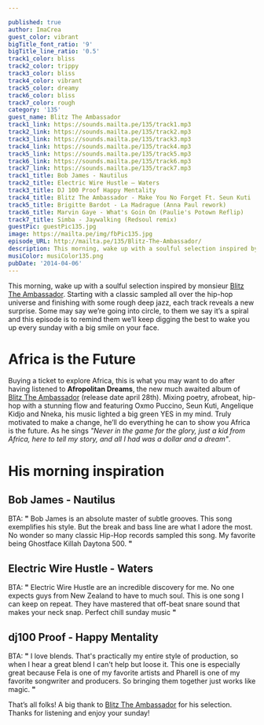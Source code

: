```yaml
---

published: true
author: ImaCrea
guest_color: vibrant
bigTitle_font_ratio: '9'
bigTitle_line_ratio: '0.5'
track1_color: bliss
track2_color: trippy
track3_color: bliss
track4_color: vibrant
track5_color: dreamy
track6_color: bliss
track7_color: rough
category: '135'
guest_name: Blitz The Ambassador
track1_link: https://sounds.mailta.pe/135/track1.mp3
track2_link: https://sounds.mailta.pe/135/track2.mp3
track3_link: https://sounds.mailta.pe/135/track3.mp3
track4_link: https://sounds.mailta.pe/135/track4.mp3
track5_link: https://sounds.mailta.pe/135/track5.mp3
track6_link: https://sounds.mailta.pe/135/track6.mp3
track7_link: https://sounds.mailta.pe/135/track7.mp3
track1_title: Bob James - Nautilus
track2_title: Electric Wire Hustle – Waters
track3_title: DJ 100 Proof Happy Mentality
track4_title: Blitz The Ambassador - Make You No Forget Ft. Seun Kuti
track5_title: Brigitte Bardot - La Madrague (Anna Paul rework)
track6_title: Marvin Gaye - What's Goin On (Paulie's Potown Reflip)
track7_title: Simba - Jaywalking (Redsoul remix)
guestPic: guestPic135.jpg
image: https://mailta.pe/img/fbPic135.jpg
episode_URL: http://mailta.pe/135/Blitz-The-Ambassador/
description: This morning, wake up with a soulful selection inspired by monsieur Blitz The Ambassador. Starting with a classic sampled all over the hip-hop universe and finishing with some rough deep jazz, each track reveals a new surprise. Some may say we’re going into circle, to them we say it’s a spiral and this episode is to remind them we’ll keep digging the best to wake you up every sunday with a big smile on your face.
musiColor: musiColor135.png
pubDate: '2014-04-06'
---
```



This morning, wake up with a soulful selection inspired by monsieur [Blitz The Ambassador](http://blitz.mvmt.com/ "Blitz The Ambassador"). Starting with a classic sampled all over the hip-hop universe and finishing with some rough deep jazz, each track reveals a new surprise. Some may say we’re going into circle, to them we say it’s a spiral and this episode is to remind them we’ll keep digging the best to wake you up every sunday with a big smile on your face.

# Africa is the Future

Buying a ticket to explore Africa, this is what you may want to do after having listened to **Afropolitan Dreams**, the new much awaited album of [Blitz The Ambassador](http://blitz.mvmt.com/ "Blitz The Ambassador") (release date april 28th). Mixing poetry, afrobeat, hip-hop with a stunning flow and featuring Oxmo Puccino, Seun Kuti, Angelique Kidjo and Nneka, his music lighted a big green YES in my mind. Truly motivated to make a change, he’ll do everything he can to show you Africa is the future. As he sings _"Never in the game for the glory, just a kid from Africa, here to tell my story, and all I had was a dollar and a dream"_.

# His morning inspiration

## Bob James - Nautilus
BTA: **"** Bob James is an absolute master of subtle grooves. This song exemplifies his style. But the break and bass line are what I adore the most. No wonder so many classic Hip-Hop records sampled this song. My favorite being Ghostface Killah Daytona 500. **"** 

## Electric Wire Hustle - Waters
BTA: **"** Electric Wire Hustle are an incredible discovery for me. No one expects guys from New Zealand to have to much soul. This is one song I can keep on repeat. They have mastered that off-beat snare sound that makes your neck snap. Perfect chill sunday music **"** 

## dj100 Proof - Happy Mentality
BTA: **"** I love blends. That's practically my entire style of production, so when I hear a great blend I can't help but loose it. This one is especially great because Fela is one of my favorite artists and Pharell is one of my favorite songwriter and producers. So bringing them together just works like magic. **"** 


That’s all folks! A big thank to [Blitz The Ambassador](http://blitz.mvmt.com/ "Blitz The Ambassador") for his selection. Thanks for listening and enjoy your sunday!
